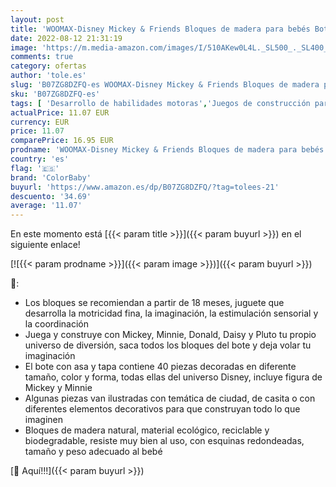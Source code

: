 ```yaml
---
layout: post
title: 'WOOMAX-Disney Mickey & Friends Bloques de madera para bebés Bote  40 piezas  multicolor   Colorbaby 48705 '
date: 2022-08-12 21:31:19
image: 'https://m.media-amazon.com/images/I/510AKew0L4L._SL500_._SL400_.jpg'
comments: true
category: ofertas
author: 'tole.es'
slug: 'B07ZG8DZFQ-es WOOMAX-Disney Mickey & Friends Bloques de madera para...'
sku: 'B07ZG8DZFQ-es'
tags: [ 'Desarrollo de habilidades motoras','Juegos de construcción para niños','Juguetes','Juguetes para Bebés y primera infancia','Juguetes y juegos','Sets de construcción','bebés','colorbaby','🇪🇸', ]
actualPrice: 11.07 EUR
currency: EUR
price: 11.07
comparePrice: 16.95 EUR
prodname: 'WOOMAX-Disney Mickey & Friends Bloques de madera para bebés Bote  40 piezas  multicolor   Colorbaby 48705 '
country: 'es'
flag: '🇪🇸'
brand: 'ColorBaby'
buyurl: 'https://www.amazon.es/dp/B07ZG8DZFQ/?tag=tolees-21'
descuento: '34.69'
average: '11.07'
---
```


En este momento está [{{< param title >}}]({{< param buyurl >}}) en el siguiente enlace!

[![{{< param prodname >}}]({{< param image >}})]({{< param buyurl >}})

🔎:

- Los bloques se recomiendan a partir de 18 meses, juguete que desarrolla la motricidad fina, la imaginación, la estimulación sensorial y la coordinación
- Juega y construye con Mickey, Minnie, Donald, Daisy y Pluto tu propio universo de diversión, saca todos los bloques del bote y deja volar tu imaginación
- El bote con asa y tapa contiene 40 piezas decoradas en diferente tamaño, color y forma, todas ellas del universo Disney, incluye figura de Mickey y Minnie
- Algunas piezas van ilustradas con temática de ciudad, de casita o con diferentes elementos decorativos para que construyan todo lo que imaginen
- Bloques de madera natural, material ecológico, reciclable y biodegradable, resiste muy bien al uso, con esquinas redondeadas, tamaño y peso adecuado al bebé

[🛒 Aquí!!!]({{< param buyurl >}})
